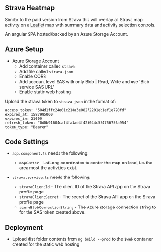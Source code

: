 ## Strava Heatmap

Similar to the paid version from Strava this will overlay all Strava map activity on a [Leaflet](https://leafletjs.com/) map with summary data and activity selection controls.

An angular SPA hosted/backed by an Azure Storage Account.

## Azure Setup

- Azure Storage Account
  - Add container called `strava`
  - Add file called `strava.json`
  - Enable CORS
  - Add account level SAS with only Blob | Read, Write and use 'Blob service SAS URL'
  - Enable static web hosting

Upload the strava token to `strava.json` in the format of:

```
access_token: "504d1ffc24e01c218a3e08272201eb1ef1e720fd"
expires_at: 1587995060
expires_in: 21600
refresh_token: "0d0b91604caf4fa3ae4f425044c554756756a954"
token_type: "Bearer"
```

## Code Settings

- `app.component.ts` needs the following:

  - `mapCenter` - LatLong coordinates to center the map on load, i.e. the area most the activities exist.

- `strava.service.ts` needs the following:
  - `stravaClientId` - The client ID of the Strava API app on the Strava profile page
  - `stravaClientSecret` - The secret of the Strava API app on the Strava profile page
  - `azureBlobConnectionString` - The Azure storage connection string to for the SAS token created above.

## Deployment

- Upload dist folder contents from `ng build --prod` to the `$web` container created for the static web hosting
